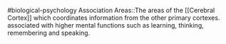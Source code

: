 #biological-psychology 
Association Areas::The areas of the [[Cerebral Cortex]] which coordinates information from the other primary cortexes. associated with higher mental functions such as learning, thinking, remembering and speaking.
<!--SR:!2023-12-21,3,250-->